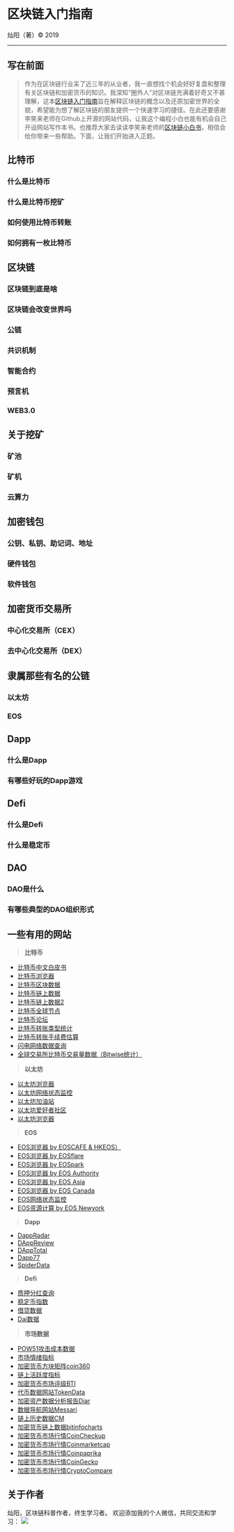 # 区块链入门指南

灿阳（著）&copy; 2019

-----

## 写在前面
>作为在区块链行业呆了近三年的从业者，我一直想找个机会好好复盘和整理有关区块链和加密货币的知识。我深知“圈外人”对区块链充满着好奇又不甚理解，这本[区块链入门指南](http://www.blockchainguidebook.com)旨在解释区块链的概念以及还原加密世界的全貌，希望能为想了解区块链的朋友提供一个快速学习的捷径。在此还要感谢李笑来老师在Github上开源的网站代码，让我这个编程小白也能有机会自己开设网站写作本书。也推荐大家去读读李笑来老师的[区块链小白书](http://www.blockchainlittlebook.com)，相信会给你带来一些帮助。下面，让我们开始进入正题。

## 比特币
### 什么是比特币
### 什么是比特币挖矿
### 如何使用比特币转账
### 如何拥有一枚比特币

## 区块链
### 区块链到底是啥
### 区块链会改变世界吗 
### 公链
### 共识机制
### 智能合约
### 预言机
### WEB3.0

## 关于挖矿
### 矿池
### 矿机
### 云算力

## 加密钱包
### 公钥、私钥、助记词、地址
### 硬件钱包
### 软件钱包

## 加密货币交易所
### 中心化交易所（CEX）
### 去中心化交易所（DEX）

## 隶属那些有名的公链
### 以太坊
### EOS

## Dapp
### 什么是Dapp
### 有哪些好玩的Dapp游戏

## Defi
### 什么是Defi
### 什么是稳定币

## DAO
### DAO是什么
### 有哪些典型的DAO组织形式

## 一些有用的网站
>**比特币**
- [比特币中文白皮书](https://docs.google.com/file/d/0B1UsG65HCLkuOGNkMDZmMzYtZTQ0OC00OGVmLTk2MGItODBkNjA0MDEwYjkw/edit?hl=en)
- [比特币浏览器](https://btc.bitaps.com)
- [比特币区块数据](https://coin.dance/blocks)
- [比特币链上数据](https://chain.info)
- [比特币链上数据2](http://data.bitcoinity.org)
- [比特币全球节点](https://bitnodes.earn.com)
- [比特币论坛](https://bitcointalk.org)
- [比特币转账类型统计](https://p2sh.info/dashboard)
- [比特币转账手续费估算](https://statoshi.info/dashboard/db/fee-estimates)
- [闪电网络数据查询](https://1ml.com)
- [全球交易所比特币交易量数据（Bitwise统计）](https://www.bitcointradevolume.com)

>**以太坊**
- [以太坊浏览器](https://etherscan.io)
- [以太坊网络状态监控](https://ethstats.net)
- [以太坊加油站](https://ethgasstation.info)
- [以太坊爱好者社区](https://ethfans.org/wikis/Home)
- [以太坊浏览器](https://etherscan.io)

>**EOS**
- [EOS浏览器 by EOSCAFE & HKEOS）](https://bloks.io)
- [EOS浏览器 by EOSflare ](https://eosflare.io)
- [EOS浏览器 by EOSpark](https://eospark.com)
- [EOS浏览器 by EOS Authority](https://eosauthority.com)
- [EOS浏览器 by EOS Asia](https://www.eosx.io/blocks)
- [EOS浏览器 by EOS Canada](https://eosq.app)
- [EOS网络状态监控](https://eosnetworkmonitor.io)
- [EOS资源计算 by EOS Newyork](https://www.eoscharge.io)

>**Dapp**
- [DappRadar](https://dappradar.com)
- [DAppReview](https://dapp.review/explore)
- [DAppTotal](https://www.dapptotal.com)
- [Dapp77](https://www.dapp77.com)
- [SpiderData](https://www.spiderdata.com/players)

>**Defi**
- [质押分红查询](https://www.stakingrewards.com)
- [稳定币指数](http://stablecoinindex.com)
- [借贷数据](https://loanscan.io)
- [Dai数据](https://daistats.com)

>**市场数据**
- [POW51攻击成本数据](https://www.crypto51.app)
- [市场情绪指标](https://alternative.me/crypto/fear-and-greed-index/)
- [加密货币方块矩阵coin360](https://coin360.com)
- [链上活跃度指标](https://blocktivity.info)
- [加密货币市场评级BTI](http://www.bti.live)
- [代币数据网站TokenData](https://www.tokendata.io)
- [加密资产数据分析报告Diar](https://www.crypto51.app)
- [数据导航网站Messari](https://messari.io)
- [链上历史数据CM](https://coinmetrics.io/data-downloads/)
- [加密货币链上数据bitinfocharts](https://bitinfocharts.com/zh/)
- [加密货币市场行情CoinCheckup](https://coincheckup.com)
- [加密货币市场行情Coinmarketcap](https://coinmarketcap.com/zh/)
- [加密货币市场行情Coinpaprika](https://coinpaprika.com/zh/)
- [加密货币市场行情CoinGecko](https://www.coingecko.com/zh/)
- [加密货币市场行情CryptoCompare](https://www.cryptocompare.com)

## 关于作者
灿阳，区块链科普作者，终生学习者。
欢迎添加我的个人微信，共同交流和学习：
![](images/wechat_captainblock.jpeg)
